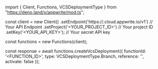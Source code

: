 import { Client, Functions, VCSDeploymentType } from "https://deno.land/x/appwrite/mod.ts";

const client = new Client()
    .setEndpoint('https://<REGION>.cloud.appwrite.io/v1') // Your API Endpoint
    .setProject('<YOUR_PROJECT_ID>') // Your project ID
    .setKey('<YOUR_API_KEY>'); // Your secret API key

const functions = new Functions(client);

const response = await functions.createVcsDeployment({
    functionId: '<FUNCTION_ID>',
    type: VCSDeploymentType.Branch,
    reference: '<REFERENCE>',
    activate: false
});
